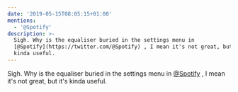 ```yaml
---
date: '2019-05-15T08:05:15+01:00'
mentions:
  - '@Spotify'
description: >-
  Sigh. Why is the equaliser buried in the settings menu in
  [@Spotify](https://twitter.com/@Spotify) , I mean it's not great, but it's
  kinda useful.
---
```

Sigh. Why is the equaliser buried in the settings menu in [@Spotify](https://twitter.com/@Spotify) , I mean it's not great, but it's kinda useful.
